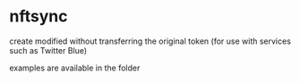 # nftsync
create modified without transferring the original token (for use with services such as Twitter Blue)


examples are available in the <examples/> folder